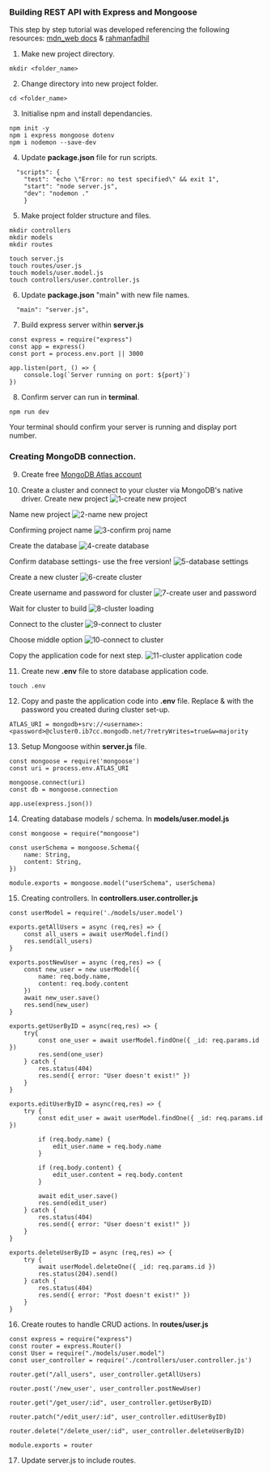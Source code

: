 ### Building REST API with Express and Mongoose
This step by step tutorial was developed referencing the following resources:
[mdn_web docs](https://developer.mozilla.org/en-US/docs/Learn/Server-side/Express_Nodejs/routes) & [rahmanfadhil](https://rahmanfadhil.com/express-rest-api/)


1. Make new project directory. 
```
mkdir <folder_name>
```
2. Change directory into new project folder.
``` 
cd <folder_name>
```
3. Initialise npm and install dependancies.
```
npm init -y
npm i express mongoose dotenv
npm i nodemon --save-dev
```
4. Update **package.json** file for run scripts.
```
  "scripts": {
    "test": "echo \"Error: no test specified\" && exit 1",
    "start": "node server.js",
    "dev": "nodemon ."
    }
```
5. Make project folder structure and files.
```
mkdir controllers
mkdir models
mkdir routes

touch server.js
touch routes/user.js
touch models/user.model.js
touch controllers/user.controller.js
```
6. Update **package.json** "main" with new file names.
```
  "main": "server.js",
```
7. Build express server within **server.js**
```
const express = require("express")
const app = express()
const port = process.env.port || 3000

app.listen(port, () => {
	console.log(`Server running on port: ${port}`)
})
```
8. Confirm server can run in **terminal**.
```
npm run dev
```
Your terminal should confirm your server is running and display port number.

### Creating MongoDB connection.
9. Create free [MongoDB Atlas account](https://account.mongodb.com/account/login)

10. Create a cluster and connect to your cluster via MongoDB's native driver. 
Create new project
![1-create new project](./READMEimages/1_create_new_project.png)

Name new project
![2-name new project](./READMEimages/2_naming_new_project.png)

Confirming project name
![3-confirm proj name](./READMEimages/3_confirm_proj_name.png)

Create the database
![4-create database](./READMEimages/4_create_database.png)

Confirm database settings- use the free version!
![5-database settings](./READMEimages/5_use_free_settings.png)

Create a new cluster
![6-create cluster](./READMEimages/6_create_defaukt_cluster.png)

Create username and password for cluster
![7-create user and password](./READMEimages/7_create_user_pass.png)

Wait for cluster to build
![8-cluster loading](./READMEimages/8_waiting_for_cluster.png)

Connect to the cluster
![9-connect to cluster](./READMEimages/9_connect_cluster.png)

Choose middle option
![10-connect to cluster](./READMEimages/10_connect_to_cluster.png)

Copy the application code for next step. 
![11-cluster application code](./READMEimages/11_cluster_application_code.png)

11. Create new **.env** file to store database application code.
```
touch .env
```
12. Copy and paste the application code into **.env** file. Replace <username> & <password> with the password you created during cluster set-up. 
```
ATLAS_URI = mongodb+srv://<username>:<password>@cluster0.ib7cc.mongodb.net/?retryWrites=true&w=majority
```
13. Setup Mongoose within **server.js** file.
```
const mongoose = require('mongoose')
const uri = process.env.ATLAS_URI

mongoose.connect(uri)    
const db = mongoose.connection

app.use(express.json())
```
14. Creating database models / schema. In **models/user.model.js**
```
const mongoose = require("mongoose")

const userSchema = mongoose.Schema({
	name: String,
	content: String,
})

module.exports = mongoose.model("userSchema", userSchema)
```
15. Creating controllers. In **controllers.user.controller.js**
```
const userModel = require('./models/user.model')

exports.getAllUsers = async (req,res) => {
    const all_users = await userModel.find()
    res.send(all_users)
}

exports.postNewUser = async (req,res) => {
    const new_user = new userModel({
        name: req.body.name,
        content: req.body.content
    })
    await new_user.save()
    res.send(new_user)
}

exports.getUserByID = async(req,res) => {
    try{
        const one_user = await userModel.findOne({ _id: req.params.id })
        res.send(one_user)
    } catch {
        res.status(404)
        res.send({ error: "User doesn't exist!" })
    }
}

exports.editUserByID = async(req,res) => {
    try {
        const edit_user = await userModel.findOne({ _id: req.params.id })
    
        if (req.body.name) {
            edit_user.name = req.body.name
        }
    
        if (req.body.content) {
            edit_user.content = req.body.content
        }
    
        await edit_user.save()
        res.send(edit_user)
    } catch {
        res.status(404)
        res.send({ error: "User doesn't exist!" })
    }
}

exports.deleteUserByID = async (req,res) => {
    try {
        await userModel.deleteOne({ _id: req.params.id })
        res.status(204).send()
    } catch {
        res.status(404)
        res.send({ error: "Post doesn't exist!" })
    }
}
```

16. Create routes to handle CRUD actions. In **routes/user.js**
```
const express = require("express")
const router = express.Router()
const User = require("./models/user.model") 
const user_controller = require('./controllers/user.controller.js')

router.get("/all_users", user_controller.getAllUsers)

router.post('/new_user', user_controller.postNewUser)

router.get("/get_user/:id", user_controller.getUserByID)

router.patch("/edit_user/:id", user_controller.editUserByID)

router.delete("/delete_user/:id", user_controller.deleteUserByID)

module.exports = router
```
17. Update server.js to include routes.  